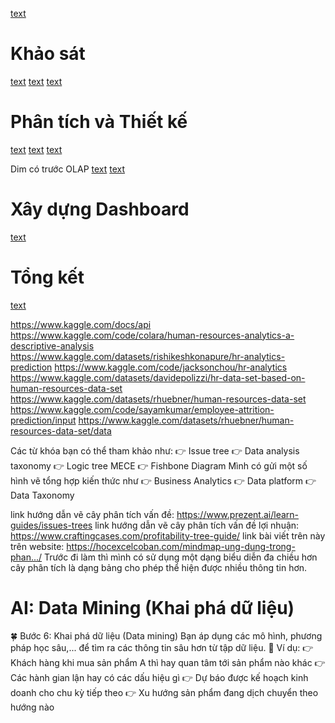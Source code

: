 [text](<Danh sách thành viên.md>)

# Khảo sát

[text](HRM.md)
[text](<Business Model Canvas.md>)
[text](<Quy trình nghiệp vụ.md>)

<!-- ## Yêu cầu (Requirement tttttt) -->
<!-- ### Tình hình hiện tại -->
<!-- Data Sources + Database storage + report -->
<!-- ### Yêu cầu cải tiến -->
<!-- Yêu cầu -->
<!-- ![alt text](image-3.png) -->
<!-- Phân tích xxxx theo xxxx -->

# Phân tích và Thiết kế

[text](<Kiến trúc hệ thống phân tích dữ liệu.md>)
[text](<Quy trình ETL.md>)
[text](<Thực hiện ETL.md>)

<!-- ## Mô hình dữ liệu Logic -->
<!-- Mô hình dữ liệu OLAP   OLAP trung tên bên dướiii -->
<!-- ![alt text](image-5.png) -->
<!-- ![alt text](image-13.png) -->
<!-- # Mô hình OLTP -->
<!-- # Mô hình ERD -->
<!-- # Mô hình OLAP -->
<!-- Bảng mysql, ngôi sao -->
<!-- ![alt text](image-8.png) -->
<!-- Gạch chân, tô màu -->
<!-- Chuyển đổi OLTP sang OLAP -->
<!-- ![alt text](image-7.png) -->
<!-- ![alt text](image-6.png) -->

Dim có trước OLAP
[text](<Xác định các chiều khái niệm.md>)
[text](<Khám phá dữ liệu.md>)

# Xây dựng Dashboard

[text](Dashboard.md)

# Tổng kết

[text](<Tổng kết.md>)

<!--  -->

https://www.kaggle.com/docs/api
https://www.kaggle.com/code/colara/human-resources-analytics-a-descriptive-analysis
https://www.kaggle.com/datasets/rishikeshkonapure/hr-analytics-prediction
https://www.kaggle.com/code/jacksonchou/hr-analytics
https://www.kaggle.com/datasets/davidepolizzi/hr-data-set-based-on-human-resources-data-set
https://www.kaggle.com/datasets/rhuebner/human-resources-data-set
https://www.kaggle.com/code/sayamkumar/employee-attrition-prediction/input
https://www.kaggle.com/datasets/rhuebner/human-resources-data-set/data

<!-- https://downloadlynet.ir/2024/28/116039/01/machine-learning-data-science-with-python-kaggle-pandas/20/?#/116039-udemy-182411021524.html -->
<!-- https://downloadlynet.ir/2024/28/116043/01/machine-learning-data-science-with-python-kaggle-a-z/21/?#/116043-udemy-182411020524.html -->

Các từ khóa bạn có thể tham khảo như:
👉 Issue tree
👉 Data analysis taxonomy
👉 Logic tree MECE
👉 Fishbone Diagram
Mình có gửi một số hình vẽ tổng hợp kiến thức như
👉 Business Analytics
👉 Data platform
👉 Data Taxonomy

link hướng dẫn vẽ cây phân tích vấn đề:
https://www.prezent.ai/learn-guides/issues-trees
link hướng dẫn vẽ cây phân tích vấn đề lợi nhuận:
https://www.craftingcases.com/profitability-tree-guide/
link bài viết trên này trên website:
https://hocexcelcoban.com/mindmap-ung-dung-trong-phan.../
Trước đi làm thì mình có sử dụng một dạng biểu diễn đa chiều hơn cây phân tích là dạng bảng cho phép thể hiện được nhiều thông tin hơn.

# AI: Data Mining (Khai phá dữ liệu)

🍀 Bước 6: Khai phá dữ liệu (Data mining)
Bạn áp dụng các mô hình, phương pháp học sâu,... để tìm ra các thông tin sâu hơn từ tập dữ liệu.
🌳 Ví dụ:
👉 Khách hàng khi mua sản phẩm A thì hay quan tâm tới sản phẩm nào khác
👉 Các hành gian lận hay có các dấu hiệu gì
👉 Dự báo được kế hoạch kinh doanh cho chu kỳ tiếp theo
👉 Xu hướng sản phẩm đang dịch chuyển theo hướng nào

<!--  -->
